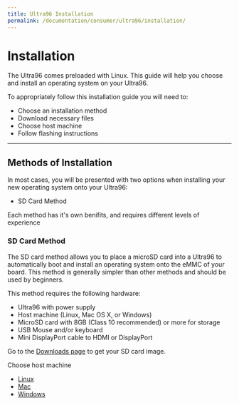 ```yaml
---
title: Ultra96 Installation
permalink: /documentation/consumer/ultra96/installation/
---
```

# Installation

The Ultra96 comes preloaded with Linux. This guide will help you choose and install an operating system on your Ultra96.

To appropriately follow this installation guide you will need to:

- Choose an installation method
- Download necessary files
- Choose host machine
- Follow flashing instructions

***

## Methods of Installation

In most cases, you will be presented with two options when installing your new operating system onto your Ultra96:

- SD Card Method

Each method has it's own benifits, and requires different levels of experience

### SD Card Method

The SD card method allows you to place a microSD card into a Ultra96 to automatically boot and install an operating system onto the eMMC of your board. This method is generally simpler than other methods and should be used by beginners.

This method requires the following hardware:

- Ultra96 with power supply
- Host machine (Linux, Mac OS X, or Windows)
- MicroSD card with 8GB (Class 10 recommended) or more for storage
- USB Mouse and/or keyboard
- Mini DisplayPort cable to HDMI or DisplayPort 

Go to the [Downloads page](../downloads/README.md) to get your SD card image.

Choose host machine

- [Linux](linux-sd.md)
- [Mac](mac-sd.md)
- [Windows](windows-sd.md)